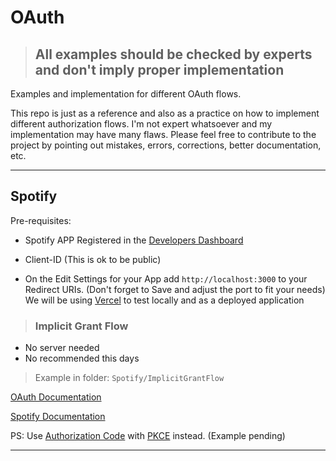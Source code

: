 # OAuth

> ## **All examples should be checked by experts and don't imply proper implementation**

Examples and implementation for different OAuth flows.

This repo is just as a reference and also as a practice on how to implement different authorization flows. I'm not expert whatsoever and my implementation may have many flaws. Please feel free to contribute to the project by pointing out mistakes, errors, corrections, better documentation, etc.

---

## Spotify

Pre-requisites:

-   Spotify APP Registered in the [Developers Dashboard](https://developer.spotify.com/dashboard/applications)

-   Client-ID (This is ok to be public)

-   On the Edit Settings for your App add `http://localhost:3000` to your Redirect URIs. (Don't forget to Save and adjust the port to fit your needs) We will be using [Vercel](https://vercel.com) to test locally and as a deployed application

> ### Implicit Grant Flow

-   No server needed
-   No recommended this days

> Example in folder: `Spotify/ImplicitGrantFlow`

[OAuth Documentation](https://oauth.net/2/grant-types/implicit/)

[Spotify Documentation](https://developer.spotify.com/documentation/general/guides/authorization/implicit-grant/)

PS: Use [Authorization Code](https://oauth.net/2/grant-types/authorization-code/) with [PKCE](https://oauth.net/2/pkce/) instead. (Example pending)

---
